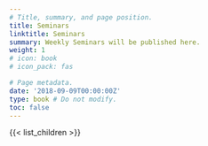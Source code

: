 ```yaml
---
# Title, summary, and page position.
title: Seminars
linktitle: Seminars
summary: Weekly Seminars will be published here.
weight: 1
# icon: book
# icon_pack: fas

# Page metadata.
date: '2018-09-09T00:00:00Z'
type: book # Do not modify.
toc: false
---
```


{{< list_children >}}
